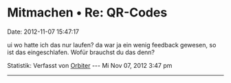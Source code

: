 Mitmachen • Re: QR-Codes
========================

Date: 2012-11-07 15:47:17

ui wo hatte ich das nur laufen? da war ja ein wenig feedback gewesen, so
ist das eingeschlafen. Wofür brauchst du das denn?

Statistik: Verfasst von
[Orbiter](http://forum.yacy-websuche.de/memberlist.php?mode=viewprofile&u=2)
--- Mi Nov 07, 2012 3:47 pm

------------------------------------------------------------------------
